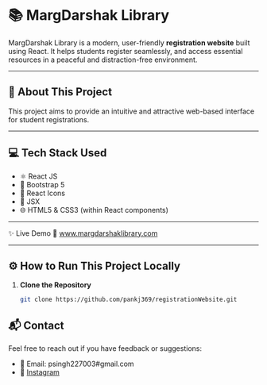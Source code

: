 # 📚 **MargDarshak Library**

MargDarshak Library is a modern, user-friendly **registration website** built using React. It helps students register seamlessly, and access essential resources in a peaceful and distraction-free environment.

---

## 📝 **About This Project**

This project aims to provide an intuitive and attractive web-based interface for student registrations.

---

## 💻 **Tech Stack Used**

- ⚛️ React JS  
- 🎨 Bootstrap 5  
- 🧩 React Icons  
- 📁 JSX  
- 🌐 HTML5 & CSS3 (within React components)

---

✨ Live Demo
🔗 www.margdarshaklibrary.com

---
## ⚙️ **How to Run This Project Locally**

1. **Clone the Repository**
   ```bash
   git clone https://github.com/pankj369/registrationWebsite.git

## 📬 **Contact**
Feel free to reach out if you have feedback or suggestions:

- 📧 Email: psingh227003#gmail.com
- 📸 [Instagram](https://instagram.com/ai.pnkaj24)
